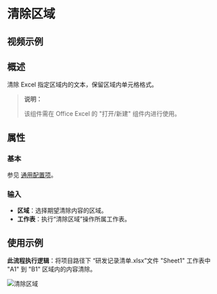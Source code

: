 # 清除区域

## 视频示例

## 概述

清除 Excel 指定区域内的文本，保留区域内单元格格式。

> **说明：**
>
> 该组件需在 Office Excel 的 "打开/新建" 组件内进行使用。

## 属性

### 基本

参见 [通用配置项](../../Appendix/CommonConfigurationItems.md)。

### 输入

- **区域**：选择期望清除内容的区域。
- **工作表**：执行“清除区域”操作所属工作表。

## 使用示例

**此流程执行逻辑**：将项目路径下 “研发记录清单.xlsx”文件 "Sheet1" 工作表中 "A1" 到 "B1" 区域内的内容清除。

![清除区域](https://docimages.blob.core.chinacloudapi.cn/images/Activities/cleararea20220408.png)
